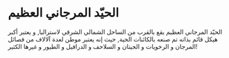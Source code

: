# الحيّد المرجاني العظيم

الحيّد المرجاني العظيم يقع بالقرب من الساحل الشمالي الشرقي لاستراليا, و يعتبر
أكبر هيكل قائم بذاته تم صنعه بالكائنات الحية, حيث إنه يعتبر موطن لعدة آلالاف من
فصائل المرجان و الرخويات و الحيتان و السلاحف و الدرافيل و الطيور و غيرها الكثير!
